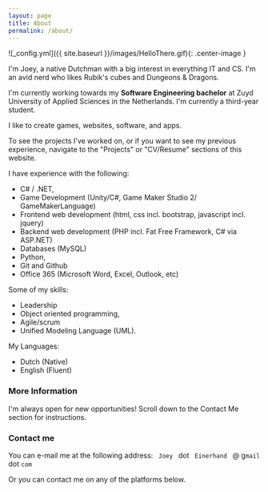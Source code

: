 ```yaml
---
layout: page
title: About
permalink: /about/
---
```


![_config.yml]({{ site.baseurl }}/images/HelloThere.gif){: .center-image }

I'm Joey, a native Dutchman with a big interest in everything IT and CS.  I'm an avid nerd who likes Rubik's cubes and Dungeons & Dragons. 

I'm currently working towards my **Software Engineering bachelor** at Zuyd University of Applied Sciences in the 
Netherlands. I'm currently a third-year student.

I like to create games, websites, software, and apps.  

To see the projects I've worked on, or if you want to see my previous experience, navigate to the "Projects"
or "CV/Resume" sections of this website.

I have experience with the following:

* C# / .NET,
* Game Development (Unity/C#, Game Maker Studio 2/ GameMakerLanguage)
* Frontend web development (html, css incl. bootstrap, javascript incl. jquery)
* Backend web development (PHP incl. Fat Free Framework, C# via ASP.NET)
* Databases (MySQL)
* Python,
* Git and Github
* Office 365 (Microsoft Word, Excel, Outlook, etc)

Some of my skills:

* Leadership
* Object oriented programming,
* Agile/scrum
* Unified Modeling Language (UML).

My Languages:
* Dutch (Native)
* English (Fluent)


### More Information

I'm always open for new opportunities! Scroll down to the Contact Me section for instructions.



### Contact me

You can e-mail me at the following address:
<code> Joey </code> dot <code> Einerhand </code> &#64; g<code>mail</code> dot <code>com</code>

Or you can contact me on any of the platforms below.